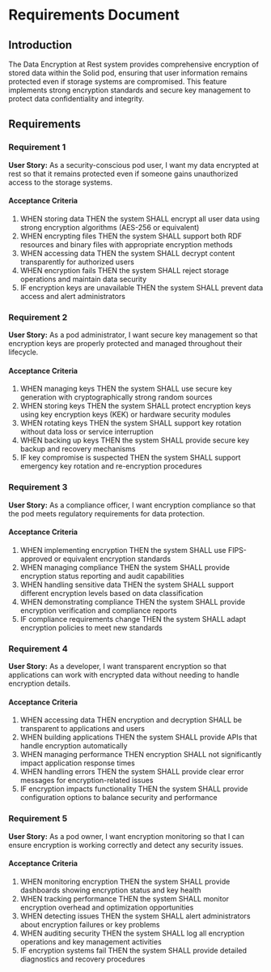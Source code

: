 # Requirements Document

## Introduction

The Data Encryption at Rest system provides comprehensive encryption of stored data within the Solid pod, ensuring that user information remains protected even if storage systems are compromised. This feature implements strong encryption standards and secure key management to protect data confidentiality and integrity.

## Requirements

### Requirement 1

**User Story:** As a security-conscious pod user, I want my data encrypted at rest so that it remains protected even if someone gains unauthorized access to the storage systems.

#### Acceptance Criteria

1. WHEN storing data THEN the system SHALL encrypt all user data using strong encryption algorithms (AES-256 or equivalent)
2. WHEN encrypting files THEN the system SHALL support both RDF resources and binary files with appropriate encryption methods
3. WHEN accessing data THEN the system SHALL decrypt content transparently for authorized users
4. WHEN encryption fails THEN the system SHALL reject storage operations and maintain data security
5. IF encryption keys are unavailable THEN the system SHALL prevent data access and alert administrators

### Requirement 2

**User Story:** As a pod administrator, I want secure key management so that encryption keys are properly protected and managed throughout their lifecycle.

#### Acceptance Criteria

1. WHEN managing keys THEN the system SHALL use secure key generation with cryptographically strong random sources
2. WHEN storing keys THEN the system SHALL protect encryption keys using key encryption keys (KEK) or hardware security modules
3. WHEN rotating keys THEN the system SHALL support key rotation without data loss or service interruption
4. WHEN backing up keys THEN the system SHALL provide secure key backup and recovery mechanisms
5. IF key compromise is suspected THEN the system SHALL support emergency key rotation and re-encryption procedures

### Requirement 3

**User Story:** As a compliance officer, I want encryption compliance so that the pod meets regulatory requirements for data protection.

#### Acceptance Criteria

1. WHEN implementing encryption THEN the system SHALL use FIPS-approved or equivalent encryption standards
2. WHEN managing compliance THEN the system SHALL provide encryption status reporting and audit capabilities
3. WHEN handling sensitive data THEN the system SHALL support different encryption levels based on data classification
4. WHEN demonstrating compliance THEN the system SHALL provide encryption verification and compliance reports
5. IF compliance requirements change THEN the system SHALL adapt encryption policies to meet new standards

### Requirement 4

**User Story:** As a developer, I want transparent encryption so that applications can work with encrypted data without needing to handle encryption details.

#### Acceptance Criteria

1. WHEN accessing data THEN encryption and decryption SHALL be transparent to applications and users
2. WHEN building applications THEN the system SHALL provide APIs that handle encryption automatically
3. WHEN managing performance THEN encryption SHALL not significantly impact application response times
4. WHEN handling errors THEN the system SHALL provide clear error messages for encryption-related issues
5. IF encryption impacts functionality THEN the system SHALL provide configuration options to balance security and performance

### Requirement 5

**User Story:** As a pod owner, I want encryption monitoring so that I can ensure encryption is working correctly and detect any security issues.

#### Acceptance Criteria

1. WHEN monitoring encryption THEN the system SHALL provide dashboards showing encryption status and key health
2. WHEN tracking performance THEN the system SHALL monitor encryption overhead and optimization opportunities
3. WHEN detecting issues THEN the system SHALL alert administrators about encryption failures or key problems
4. WHEN auditing security THEN the system SHALL log all encryption operations and key management activities
5. IF encryption systems fail THEN the system SHALL provide detailed diagnostics and recovery procedures